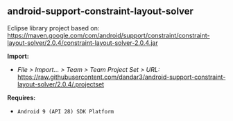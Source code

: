 ## android-support-constraint-layout-solver

Eclipse library project based on:<br/>
https://maven.google.com/com/android/support/constraint/constraint-layout-solver/2.0.4/constraint-layout-solver-2.0.4.jar

**Import:**
- _File > Import... > Team > Team Project Set > URL:_<br/>
  https://raw.githubusercontent.com/dandar3/android-support-constraint-layout-solver/2.0.4/.projectset

**Requires:**
- `Android 9 (API 28) SDK Platform`